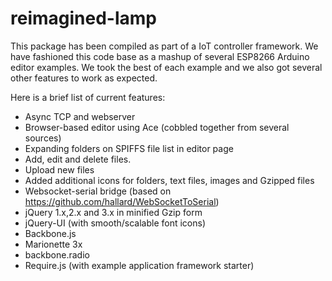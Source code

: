 # reimagined-lamp

This package has been compiled as part of a IoT controller framework. We have fashioned this code base as a mashup of several ESP8266 Arduino editor examples. We took the best of each example and we also got several other features to work as expected.

Here is a brief list of current features:
* Async TCP and webserver
* Browser-based editor using Ace (cobbled together from several sources)
* Expanding folders on SPIFFS file list in editor page
* Add, edit and delete files. 
* Upload new files
* Added additional icons for folders, text files, images and Gzipped files
* Websocket-serial bridge (based on https://github.com/hallard/WebSocketToSerial)
* jQuery 1.x,2.x and 3.x in minified Gzip form
* jQuery-UI (with smooth/scalable font icons)
* Backbone.js
* Marionette 3x
* backbone.radio
* Require.js (with example application framework starter)



